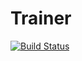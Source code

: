 # Trainer
[![Build Status](https://travis-ci.com/Lukeeeeee/ModelBasedRLFramework.svg?token=dTo6wB1jmzxu58xyRPX6&branch=master)](https://travis-ci.com/Lukeeeeee/ModelBasedRLFramework)
